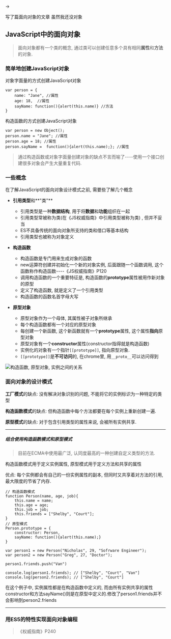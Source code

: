 →<link rel="stylesheet" href="http://yandex.st/highlightjs/6.1/styles/default.min.css">
<script src="http://yandex.st/highlightjs/6.1/highlight.min.js"></script>
<script>
    hljs.tabReplace = '    ';
    hljs.initHighlightingOnLoad();
</script>

写了篇面向对象的文章 虽然我还没对象

## JavaScript中的面向对象

> 面向对象都有一个类的概念, 通过类可以创建任意多个具有相同**属性**和**方法**的对象.

### 简单地创建JavaScript对象

对象字面量的方式创建JavaScript对象

	var person = {
		name: "Jane", //属性
		age: 18,  //属性
		sayName: function(){alert(this.name)} //方法
	}
	
构造函数的方式创建JavaScript对象

	var person = new Object(); 
	person.name = "Jane"; //属性
	person.age = 18; //属性
	person.sayName =  function(){alert(this.name);}; //属性

> 通过构造函数或对象字面量创建对象的缺点不言而喻了----使用一个接口创建很多对象会产生大量重复代码. 

### 一些概念

在了解JavaScript的面向对象设计模式之前, 需要些了解几个概念

- **引用类型**和**"类"**
	- 引用类型是一种**数据结构**, 用于将**数据**和**功能**组织在一起
	- 引用类型常被称为类(在《JS权威指南》中引用类型被称为类) , 但并不妥当 
	- ES不具备传统的面向对象所支持的类和借口等基本结构
	- 引用类型也被称为对象定义
	
- **构造函数**
	- 构造函数是专门用来生成对象的函数
	- new运算符创建并初始化一个新的对象实例, 后面跟随一个函数调用, 这个函数称作构造函数----《JS权威指南》P120
	- 调用构造函数的一个重要特征是, 构造函数的**prototype**属性被用作新对象的原型
	- 定义了构造函数, 就是定义了一个引用类型
	- 构造函数的函数名首字母大写
	
- **原型对象**
	- 原型对象作为一个母体, 其属性被子对象所继承
	- 每个构造函数都有一个对应的原型对象
	- 每创建一个新函数, 这个新函数就有一个**prototype**属性, 这个属性**指向**原型对象
	- 原型对象有一个**constructor**属性(constructor指得就是构造函数)
	- 实例化的对象有一个指针`[[prototype]]`, 指向原型对象.
	- `[[prototype]]`是**不可访问**的, 在chrome里, 用`__proto__`可以访问得到


![构造函数, 原型对象, 实例之间的关系](http://i13.tietuku.com/dcf9d893a46043d0.png)


### 面向对象的设计模式


**工厂模式**的缺点: 没有解决对象识别的问题, 不能将它的实例标识为一种特定的类型

**构造函数模式**的缺点: 但构造函数中每个方法都要在每个实例上重新创建一遍. 

**原型模式**的缺点: 对于包含引用类型的属性来说, 会被所有实例共享. 

---

##### 组合使用构造函数模式和原型模式

> 目前在ECMA中使用最广泛, 认同度最高的一种创建自定义类型的方法. 

构造函数模式用于定义实例属性, 原型模式用于定义方法和共享的属性

优点: 每个实例都会有自己的一份实例属性的副本, 但同时又共享着对方法的引用, 最大限度的节省了内存.

	
	// 构造函数模式
	function Person(name, age, job){
		this.name = name;
		this.age = age;
		this.job = job;
		this.friends = ["Shelby", "Court"];
	}
	// 原型模式
	Person.prototype = {
		constructor: Person,
		sayName: function(){alert(this.name);}
	}
	
	var person1 = new Person("Nicholas", 29, "Sofrware Engineer");
	var person2 = new Person("Greg", 27, "Doctor");
	
	person1.friends.push("Van")
	
	console.log(person1.friends); // ["Shelby", "Court", "Van"]
	console.log(person2.friends); // ["Shelby", "Court"]
	
在这个例子中, 实例属性都是在构造函数中定义的, 而由所有实例共享的属性constructor和方法sayName()则是在原型中定义的.修改了person1.friends并不会影响到person2.friends
	
---


### 用ES5的特性实现面向对象编程
> 《权威指南》P240
